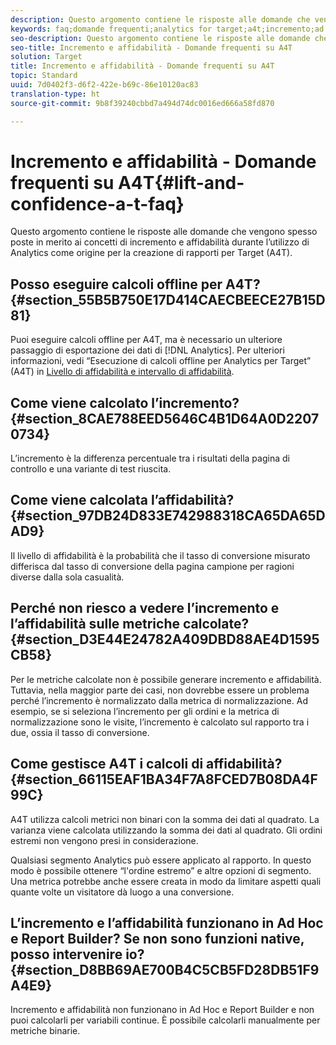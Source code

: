 ```yaml
---
description: Questo argomento contiene le risposte alle domande che vengono spesso poste in merito ai concetti di incremento e affidabilità durante l’utilizzo di Analytics come origine per la creazione di rapporti per Target (A4T).
keywords: faq;domande frequenti;analytics for target;a4t;incremento;ad hoc;report builder;affidabilità
seo-description: Questo argomento contiene le risposte alle domande che vengono spesso poste in merito ai concetti di incremento e affidabilità durante l’utilizzo di Analytics come origine per la creazione di rapporti per Target (A4T).
seo-title: Incremento e affidabilità - Domande frequenti su A4T
solution: Target
title: Incremento e affidabilità - Domande frequenti su A4T
topic: Standard
uuid: 7d0402f3-d6f2-422e-b69c-86e10120ac83
translation-type: ht
source-git-commit: 9b8f39240cbbd7a494d74dc0016ed666a58fd870

---
```



# Incremento e affidabilità - Domande frequenti su A4T{#lift-and-confidence-a-t-faq}

Questo argomento contiene le risposte alle domande che vengono spesso poste in merito ai concetti di incremento e affidabilità durante l’utilizzo di Analytics come origine per la creazione di rapporti per Target (A4T).

## Posso eseguire calcoli offline per A4T? {#section_55B5B750E17D414CAECBEECE27B15D81}

Puoi eseguire calcoli offline per A4T, ma è necessario un ulteriore passaggio di esportazione dei dati di [!DNL Analytics]. Per ulteriori informazioni, vedi “Esecuzione di calcoli offline per Analytics per Target” (A4T) in [Livello di affidabilità e intervallo di affidabilità](../../../c-reports/conversion-rate.md#concept_0D0002A1EBDF420E9C50E2A46F36629B).

## Come viene calcolato l’incremento? {#section_8CAE788EED5646C4B1D64A0D22070734}

L’incremento è la differenza percentuale tra i risultati della pagina di controllo e una variante di test riuscita.

## Come viene calcolata l’affidabilità? {#section_97DB24D833E742988318CA65DA65DAD9}

Il livello di affidabilità è la probabilità che il tasso di conversione misurato differisca dal tasso di conversione della pagina campione per ragioni diverse dalla sola casualità.

## Perché non riesco a vedere l’incremento e l’affidabilità sulle metriche calcolate? {#section_D3E44E24782A409DBD88AE4D1595CB58}

Per le metriche calcolate non è possibile generare incremento e affidabilità. Tuttavia, nella maggior parte dei casi, non dovrebbe essere un problema perché l’incremento è normalizzato dalla metrica di normalizzazione. Ad esempio, se si seleziona l’incremento per gli ordini e la metrica di normalizzazione sono le visite, l’incremento è calcolato sul rapporto tra i due, ossia il tasso di conversione.

## Come gestisce A4T i calcoli di affidabilità? {#section_66115EAF1BA34F7A8FCED7B08DA4F99C}

A4T utilizza calcoli metrici non binari con la somma dei dati al quadrato. La varianza viene calcolata utilizzando la somma dei dati al quadrato. Gli ordini estremi non vengono presi in considerazione.

Qualsiasi segmento Analytics può essere applicato al rapporto. In questo modo è possibile ottenere “l&#39;ordine estremo” e altre opzioni di segmento. Una metrica potrebbe anche essere creata in modo da limitare aspetti quali quante volte un visitatore dà luogo a una conversione.

## L’incremento e l’affidabilità funzionano in Ad Hoc e Report Builder? Se non sono funzioni native, posso intervenire io? {#section_D8BB69AE700B4C5CB5FD28DB51F9A4E9}

Incremento e affidabilità non funzionano in Ad Hoc e Report Builder e non puoi calcolarli per variabili continue. È possibile calcolarli manualmente per metriche binarie.
